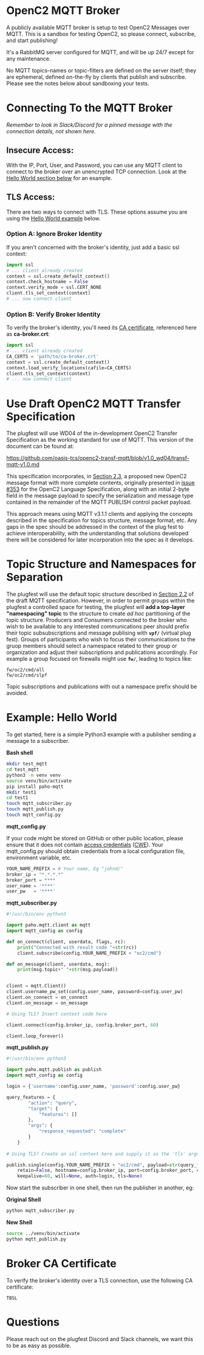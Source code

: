 # OpenC2 MQTT Broker

A publicly available MQTT broker is setup to test OpenC2 Messages
over MQTT. This is a sandbox for testing OpenC2, so please
connect, subscribe, and start publishing!

It's a RabbitMQ server configured for MQTT, and will be up 24/7
except for any maintenance.

No MQTT topics-names or topic-filters are defined on the server
itself; they are ephemeral, defined on-the-fly by clients that
publish and subscribe. Please see the notes below about
sandboxing your tests.

# Connecting To the MQTT Broker

_Remember to look in Slack/Discord for a pinned message with the
connection details, not shown here._

## Insecure Access:

With the IP, Port, User, and Password, you can use any MQTT
client to connect to the broker over an unencrypted TCP
connection. Look at the [Hello World section
below](#example-hello-world) for an example.

## TLS Access:

There are two ways to connect with TLS. These options assume you
are using the [Hello World example](#example-hello-world) below.

### Option A: Ignore Broker Identity
If you aren't concerned with the broker's identity, just add a
basic ssl context:
```python
import ssl
# ... client already created
context = ssl.create_default_context()
context.check_hostname = False
context.verify_mode = ssl.CERT_NONE
client.tls_set_context(context)
# ... now connect client
```
### Option B: Verify Broker Identity
To verify the broker's identity, you'll need its [CA
certificate](#broker-ca-certificate), referenced here as
**ca-broker.crt**:
```python
import ssl
# ... client already created
CA_CERTS = 'path/to/ca-broker.crt'
context = ssl.create_default_context()
context.load_verify_locations(cafile=CA_CERTS)
client.tls_set_context(context)
# ... now connect client
```
# Use Draft OpenC2 MQTT Transfer Specification

The plugfest will use WD04 of the in-development OpenC2 Transfer
Specification as the working standard for use of MQTT.  This
version of the document can be found at:

https://github.com/oasis-tcs/openc2-transf-mqtt/blob/v1.0_wd04/transf-mqtt-v1.0.md

This specification incorporates, in [Section
2.3](https://github.com/oasis-tcs/openc2-transf-mqtt/blob/v1.0_wd04/transf-mqtt-v1.0.md#23-message-format),
a proposed new OpenC2 message format with more complete contents,
originally presented in [issue
#353](https://github.com/oasis-tcs/openc2-oc2ls/issues/353) for
the OpenC2 Language Specification, along with an initial 2-byte
field in the message payload to specify the serialization and
message type contained in the remainder of the MQTT PUBLISH
control packet payload.

This approach means using MQTT v3.1.1 clients and applying the
concepts described in the specification for topics structure,
message format, etc.  Any gaps in the spec should be addressed in
the context of the plug fest to achieve interoperability, with
the understanding that solutions developed there will be
considered for later incorporation into the spec as it develops.


# Topic Structure and Namespaces for Separation

The plugfest will use the default topic structure described in
[Section
2.2](https://github.com/oasis-tcs/openc2-transf-mqtt/blob/v1.0_wd04/transf-mqtt-v1.0.md#22-default-topic-structure)
of the draft MQTT specification. However, in order to permit
groups within the plugfest a controlled space for testing, the
plugfest will **add a top-layer "namespacing" topic** to the
structure to create _ad hoc_ partitioning of the topic structure.
Producers and Consumers connected to the broker who wish to be
available to any interested communications peer should prefix
their topic subsubscriptions and message publising with
**`vpf/`** (virtual plug fest).  Groups of participants who wish
to focus their communications to the gruop members should select
a namespace related to their group or organization and adjust
their subscriptions and publications accordingly. For example a
group focused on firewalls might use **`fw/`**, leading to topics
like:

```
fw/oc2/cmd/all
fw/oc2/cmd/slpf
```

Topic subscriptions and publications with out a namespace prefix
should be avoided.


# Example: Hello World

To get started, here is a simple Python3 example with a publisher
sending a message to a subscriber.

**Bash shell**
```bash
mkdir test_mqtt
cd test_mqtt
python3 -m venv venv
source venv/bin/activate
pip install paho-mqtt
mkdir test1
cd test1
touch mqtt_subscriber.py
touch mqtt_publish.py
touch mqtt_config.py
```

**mqtt_config.py**

If your code might be stored on GitHub or other public location,
please ensure that it does not contain [access
credentials](https://geekflare.com/github-credentials-scanner/)
([CWE](https://cwe.mitre.org/data/definitions/798.html)).  Your
mqtt_config.py should obtain credentials from a local
configuration file, environment variable, etc.

```python
YOUR_NAME_PREFIX = # Your name, Eg "johnd/"
broker_ip = "*.*.*.*"
broker_port = ****
user_name = '****'
user_pw   = '****'
```

**mqtt_subscriber.py**
```python
#!/usr/bin/env python3

import paho.mqtt.client as mqtt
import mqtt_config as config

def on_connect(client, userdata, flags, rc):
    print("Connected with result code "+str(rc))
    client.subscribe(config.YOUR_NAME_PREFIX + "oc2/cmd")

def on_message(client, userdata, msg):
    print(msg.topic+" "+str(msg.payload))


client = mqtt.Client()
client.username_pw_set(config.user_name, password=config.user_pw)
client.on_connect = on_connect
client.on_message = on_message

# Using TLS? Insert context code here

client.connect(config.broker_ip, config.broker_port, 60)

client.loop_forever()
```

**mqtt_publish.py**
```python
#!/usr/bin/env python3

import paho.mqtt.publish as publish
import mqtt_config as config

login = {'username':config.user_name, 'password':config.user_pw}

query_features = {
        "action": "query",
        "target": {
            "features": []
        },
        "args": {
            "response_requested": "complete"
        }
    }
    
# Using TLS? Create an ssl context here and supply it as the 'tls' argument below.

publish.single(config.YOUR_NAME_PREFIX + "oc2/cmd", payload=str(query_features), qos=0,
    retain=False, hostname=config.broker_ip, port=config.broker_port, client_id="", 
    keepalive=60, will=None, auth=login, tls=None)
```

Now start the subscriber in one shell, then run the publisher in
another, eg:

**Original Shell**
```bash
python mqtt_subscriber.py
```

**New Shell**
```bash
source ../venv/bin/activate
python mqtt_publish.py
```
# Broker CA Certificate
To verify the broker's identity over a TLS connection, use the
following CA certificate:

```
TBSL
```

# Questions

Please reach out on the plugfest Discord and Slack channels, we
want this to be as easy as possible.
